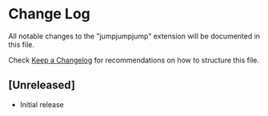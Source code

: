 # Change Log

All notable changes to the "jumpjumpjump" extension will be documented in this file.

Check [Keep a Changelog](http://keepachangelog.com/) for recommendations on how to structure this file.

## [Unreleased]

- Initial release
